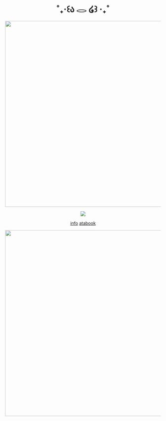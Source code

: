 <h1 align="center">
˚₊‧꒰ა 𓂋 ໒꒱ ‧₊˚
</h1>
<p align="center">
  <img width="600" src="https://files.catbox.moe/xnpp6u.png">
</p>
<p align="center">
  <img src="https://files.catbox.moe/dzlij7.png">
</p>
<div style="text-align:center">    
<a href="https://guns.lol/dollyframes">info</a>
<a href="https://kuroaka.atabook.org/">atabook</a>
</div>
<p align="center">
  <img width="600" src="https://files.catbox.moe/v2r8mj.png">
</p>
